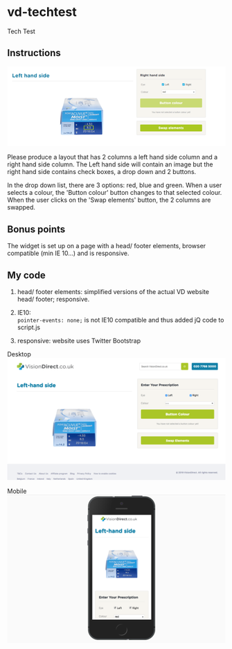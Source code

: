 # vd-techtest
Tech Test  

## Instructions  

![test](./img/test.png)

Please produce a layout that has 2 columns a left hand side column and a right hand side column. The Left hand side will contain an image but the right hand side contains check boxes, a drop down and 2 buttons.  

In the drop down list, there are 3 options: red, blue and green. When a user selects a colour, the 'Button colour' button changes to that selected colour. When the user clicks on the 'Swap elements' button, the 2 columns are swapped.   

## Bonus points  

The widget is set up on a page with a head/ footer elements, browser compatible (min IE 10...) and is responsive.  

## My code  

1. head/ footer elements: simplified versions of the actual VD website head/ footer; responsive.

2. IE10:  
<code>pointer-events: none;</code> is not IE10 compatible and thus added jQ code to script.js  

3. responsive: website uses Twitter Bootstrap

Desktop  
![desktop](./img/desktop_view_2.png)  

Mobile  
![mobile](./img/mobile_view.png)  
